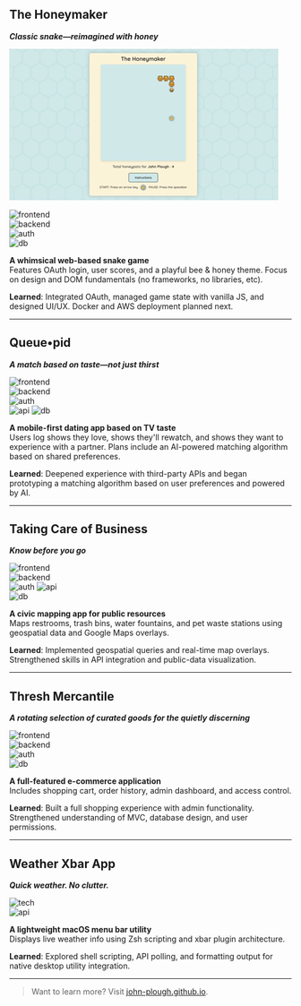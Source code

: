 ## The Honeymaker

**_Classic snake—reimagined with honey_**

<!-- [Walkthrough](https://youtu.be/bG5gKRbzfqk) -->

[![90-second Walkthrough](assets/HoneymakerGif.gif)](https://youtu.be/bG5gKRbzfqk)

![frontend](https://img.shields.io/badge/frontend-Vanilla%20JS%20%7C%20CSS%20%7C%20HTML-blue)  
![backend](https://img.shields.io/badge/backend-Ruby%20on%20Rails-red)  
![auth](https://img.shields.io/badge/auth-Google%20%26%20GitHub%20OAuth-orange)  
![db](https://img.shields.io/badge/database-PostgreSQL-blueviolet)

**A whimsical web-based snake game**  
Features OAuth login, user scores, and a playful bee & honey theme. Focus on design and DOM fundamentals (no frameworks, no libraries, etc).

**Learned**: Integrated OAuth, managed game state with vanilla JS, and designed UI/UX. Docker and AWS deployment planned next.

---

## Queue•pid

**_A match based on taste—not just thirst_**

![frontend](https://img.shields.io/badge/frontend-React%20%2B%20TailwindCSS-blue)  
![backend](https://img.shields.io/badge/backend-Ruby%20on%20Rails-red)  
![auth](https://img.shields.io/badge/auth-Google%20%20OAuth-orange)  
![api](https://img.shields.io/badge/API-TMDb-darkgreen)
![db](https://img.shields.io/badge/database-PostgreSQL-blueviolet)

**A mobile-first dating app based on TV taste**  
Users log shows they love, shows they'll rewatch, and shows they want to experience with a partner. Plans include an AI-powered matching algorithm based on shared preferences.

**Learned**: Deepened experience with third-party APIs and began prototyping a matching algorithm based on user preferences and powered by AI.

---

## Taking Care of Business

**_Know before you go_**

![frontend](https://img.shields.io/badge/frontend-React%20%2B%20TailwindCSS-blue)  
![backend](https://img.shields.io/badge/backend-Rails%20API%20%2B%20PostGIS-red)  
![auth](https://img.shields.io/badge/auth-Google%20%20OAuth-orange)
![api](https://img.shields.io/badge/API-Google%20Maps%20JS%20%2B%20Google%20Geocoding-darkgreen)  
![db](https://img.shields.io/badge/database-PostgreSQL-blueviolet)

**A civic mapping app for public resources**  
Maps restrooms, trash bins, water fountains, and pet waste stations using geospatial data and Google Maps overlays.

**Learned**: Implemented geospatial queries and real-time map overlays. Strengthened skills in API integration and public-data visualization.

---

## Thresh Mercantile

**_A rotating selection of curated goods for the quietly discerning_**

![frontend](https://img.shields.io/badge/frontend-React%20%2B%20TailwindCSS-blue)  
![backend](https://img.shields.io/badge/backend-Rails%20API-red)  
![auth](https://img.shields.io/badge/auth-Role--Based--Access-orange)  
![db](https://img.shields.io/badge/database-PostgreSQL-blueviolet)

**A full-featured e-commerce application**  
Includes shopping cart, order history, admin dashboard, and access control.

**Learned**: Built a full shopping experience with admin functionality. Strengthened understanding of MVC, database design, and user permissions.

---

## Weather Xbar App

**_Quick weather. No clutter._**

![tech](https://img.shields.io/badge/tech-Zsh%20%2F%20xbar-lightgrey)  
![api](https://img.shields.io/badge/API-Weather%20Service-darkgreen)

**A lightweight macOS menu bar utility**  
Displays live weather info using Zsh scripting and xbar plugin architecture.

**Learned**: Explored shell scripting, API polling, and formatting output for native desktop utility integration.

---

> Want to learn more? Visit [john-plough.github.io](https://john-plough.github.io).

